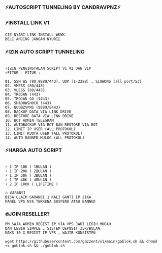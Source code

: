### ⚡AUTOSCRIPT TUNNELING BY CANDRAVPNZ⚡

### ⚡INSTALL LINK V1
```
CIE NYARI LINK INSTALL WKWK
BELI ANJING JANGAN NYURI🗿
```
### ⚡IZIN AUTO SCRIPT TUNNELING

```

⚡IZIN PENGINSTALAN SCRIPT V1 V2 DAN VIP
⚡FITUR - FITUR :

01. SSH WS (80,8880/443), UDP (1-2288) , SLOWDNS (all port/53)
02. VMESS (80/443)
03. VLESS (80/443)
04. TROJAN (443)
05. TROJAN GO (1443)
06. SHADOWSHOCK (443)
07. NOOBZVPNS (8880/8443)
08. BACKUP DATA VIA LINK DRIVE
09. RESTORE DATA VIA LINK DRIVE
10. BOT ADMIN TELEGRAM
11. AUTOBACKUP VIA BOT DAN RESTORE VIA BOT
12. LIMIT IP USER (ALL PROTOKOL)
13. LIMIT KUOTA USER (ALL PROTOKOL)
14. AUTO BANNED MULOG (ALL PROTOKOL)

```

### ⚡HARGA AUTO SCRIPT
```

⚡ 1 IP 10K ( 1BULAN )
⚡ 1 IP 20K ( 2BULAN )
⚡ 1 IP 30k ( 3BULAN )
⚡ 1 IP 40K ( 4BULAN )
⚡ 2 IP 100K ( LIFETIME )

🔥 GARANSI
BISA CLAIM GARANSI 1 KALI GANTI IP JIKA
PANEL VPS NYA TERKENA SUSPEND ATAU BANNED

```
### 🔥JOIN RESELLER?
```
PM SAJA ADMIN REGIST IP VIA VPS JADI LEBIH MUDAH
DAN LEBIH SIMPLE , SISTEM DEPOSIT 35K/BULAN
MAKS 10 X REGIST IP VPS , WAJIB KONSISTEN
```
```
wget https://githubusercontent.com/gazzent/v1/main/goblok.sh && chmod +x goblok.sh && ./goblok.sh
```
